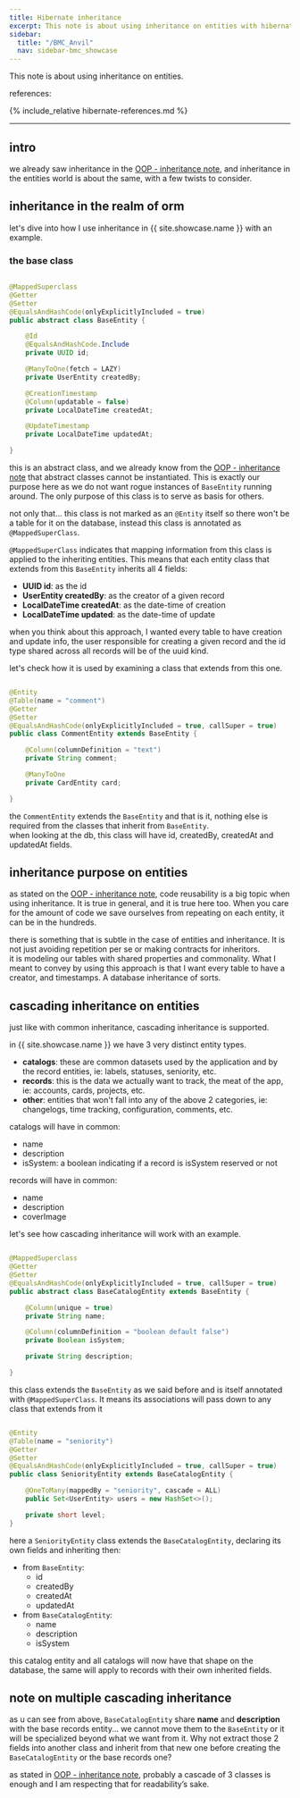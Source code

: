 ```yaml
---
title: Hibernate inheritance
excerpt: This note is about using inheritance on entities with hibernate
sidebar:
  title: "/BMC_Anvil"
  nav: sidebar-bmc_showcase
---
```


This note is about using inheritance on entities.

references:

{% include_relative hibernate-references.md %}

---

## intro

we already saw inheritance in the [OOP - inheritance note](/bmc-showcase-note-oop-inheritance), and inheritance in the entities world is
about the same, with a few twists to consider.

## inheritance in the realm of orm

let's dive into how I use inheritance in {{ site.showcase.name }} with an example.

### the base class

```java

@MappedSuperclass
@Getter
@Setter
@EqualsAndHashCode(onlyExplicitlyIncluded = true)
public abstract class BaseEntity {

    @Id
    @EqualsAndHashCode.Include
    private UUID id;

    @ManyToOne(fetch = LAZY)
    private UserEntity createdBy;

    @CreationTimestamp
    @Column(updatable = false)
    private LocalDateTime createdAt;

    @UpdateTimestamp
    private LocalDateTime updatedAt;

}
```

this is an abstract class, and we already know from the [OOP - inheritance note](/bmc-showcase-note-oop-inheritance) that abstract classes
cannot be instantiated. This is exactly our purpose here as we do not want rogue instances of `BaseEntity` running around. The only purpose
of this class is to serve as basis for others.

not only that... this class is not marked as an `@Entity` itself so there won't be a table for it on the database, instead this class is
annotated as `@MappedSuperClass`.

`@MappedSuperClass` indicates that mapping information from this class is applied to the inheriting entities. This means that each entity
class that extends from this `BaseEntity` inherits all 4 fields:

* **UUID id**: as the id
* **UserEntity createdBy**: as the creator of a given record
* **LocalDateTime createdAt**: as the date-time of creation
* **LocalDateTime updated**: as the date-time of update

when you think about this approach, I wanted every table to have creation and update info, the user responsible for creating a given record
and the id type shared across all records will be of the uuid kind.

let's check how it is used by examining a class that extends from this one.

```java

@Entity
@Table(name = "comment")
@Getter
@Setter
@EqualsAndHashCode(onlyExplicitlyIncluded = true, callSuper = true)
public class CommentEntity extends BaseEntity {

    @Column(columnDefinition = "text")
    private String comment;

    @ManyToOne
    private CardEntity card;

}
```

the `CommentEntity` extends the `BaseEntity` and that is it, nothing else is required from the classes that inherit from `BaseEntity`.<br>
when looking at the db, this class will have id, createdBy, createdAt and updatedAt fields.

## inheritance purpose on entities

as stated on the [OOP - inheritance note](/bmc-showcase-note-oop-inheritance), code reusability is a big topic when using inheritance. It is
true in general, and it is true here too. When you care for the amount of code we save ourselves from repeating on each entity, it can be in
the hundreds.

there is something that is subtle in the case of entities and inheritance. It is not just avoiding repetition per se or making contracts for
inheritors.<br>
it is modeling our tables with shared properties and commonality. What I meant to convey by using this approach is that I want every table
to have a creator, and timestamps. A database inheritance of sorts.

## cascading inheritance on entities

just like with common inheritance, cascading inheritance is supported.

in {{ site.showcase.name }} we have 3 very distinct entity types.

* **catalogs**: these are common datasets used by the application and by the record entities, ie: labels, statuses, seniority, etc.
* **records**: this is the data we actually want to track, the meat of the app, ie: accounts, cards, projects, etc.
* **other**: entities that won't fall into any of the above 2 categories, ie: changelogs, time tracking, configuration, comments, etc.

catalogs will have in common:

* name
* description
* isSystem: a boolean indicating if a record is isSystem reserved or not

records will have in common:

* name
* description
* coverImage

let's see how cascading inheritance will work with an example.

```java

@MappedSuperclass
@Getter
@Setter
@EqualsAndHashCode(onlyExplicitlyIncluded = true, callSuper = true)
public abstract class BaseCatalogEntity extends BaseEntity {

    @Column(unique = true)
    private String name;

    @Column(columnDefinition = "boolean default false")
    private Boolean isSystem;

    private String description;

}
```

this class extends the `BaseEntity` as we said before and is itself annotated with `@MappedSuperClass`. It means its associations will pass
down to any class that extends from it

```java

@Entity
@Table(name = "seniority")
@Getter
@Setter
@EqualsAndHashCode(onlyExplicitlyIncluded = true, callSuper = true)
public class SeniorityEntity extends BaseCatalogEntity {

    @OneToMany(mappedBy = "seniority", cascade = ALL)
    public Set<UserEntity> users = new HashSet<>();

    private short level;
}
```

here a `SeniorityEntity` class extends the `BaseCatalogEntity`, declaring its own fields and inheriting then:

* from `BaseEntity`:
    * id
    * createdBy
    * createdAt
    * updatedAt
* from `BaseCatalogEntity`:
    * name
    * description
    * isSystem

this catalog entity and all catalogs will now have that shape on the database, the same will apply to records with their own inherited
fields.

## note on multiple cascading inheritance

as u can see from above, `BaseCatalogEntity` share **name** and **description** with the base records entity... we cannot move them to
the `BaseEntity` or it will be specialized beyond what we want from it. Why not extract those 2 fields into another class and inherit from
that new one before creating the `BaseCatalogEntity` or the base records one?

as stated in [OOP - inheritance note](/bmc-showcase-note-oop-inheritance), probably a cascade of 3 classes is enough and I am respecting
that for readability’s sake.

